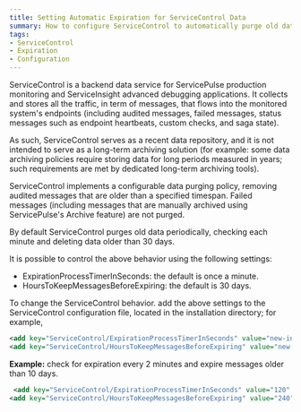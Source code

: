 ```yaml
---
title: Setting Automatic Expiration for ServiceControl Data
summary: How to configure ServiceControl to automatically purge old data after a user-defined expiration period.
tags:
- ServiceControl
- Expiration
- Configuration
---
```

ServiceControl is a backend data service for ServicePulse production monitoring and ServiceInsight advanced debugging applications. It collects and stores all the traffic, in term of messages, that flows into the monitored system's endpoints (including audited messages, failed messages, status messages such as endpoint heartbeats, custom checks, and saga state). 

As such, ServiceControl serves as a recent data repository, and it is not intended to serve as a long-term archiving solution (for example: some data archiving policies require storing data for long periods measured in years; such requirements are met by dedicated long-term archiving tools).

ServiceControl implements a configurable data purging policy, removing audited messages that are older than a specified timespan. Failed messages (including messages that are manually archived using ServicePulse's Archive feature) are not purged. 

By default ServiceControl purges old data periodically, checking each minute and deleting data older than 30 days.

It is possible to control the above behavior using the following settings:

* ExpirationProcessTimerInSeconds: the default is once a minute.
* HoursToKeepMessagesBeforeExpiring: the default is 30 days.

To change the ServiceControl behavior. add the above settings to the ServiceControl configuration file, located in the installation directory; for example,

```xml 
<add key="ServiceControl/ExpirationProcessTimerInSeconds" value="new-integer-value" />
<add key="ServiceControl/HoursToKeepMessagesBeforeExpiring" value="new-integer-value" />
```

**Example:** check for expiration every 2 minutes and expire messages older than 10 days.

```xml
 <add key="ServiceControl/ExpirationProcessTimerInSeconds" value="120" />
<add key="ServiceControl/HoursToKeepMessagesBeforeExpiring" value="240" />
```
